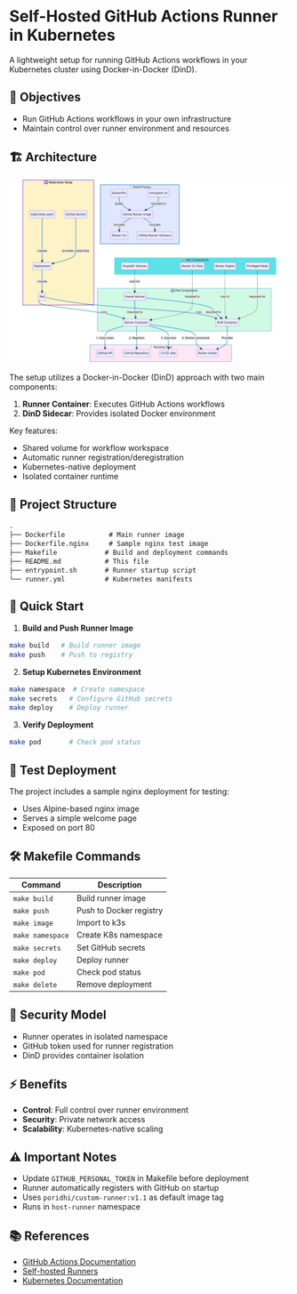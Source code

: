 # Self-Hosted GitHub Actions Runner in Kubernetes

A lightweight setup for running GitHub Actions workflows in your Kubernetes cluster using Docker-in-Docker (DinD).

## 🎯 Objectives
- Run GitHub Actions workflows in your own infrastructure
- Maintain control over runner environment and resources

## 🏗️ Architecture
![Architecture Diagram](https://raw.githubusercontent.com/Raihan-009/self-hosted-runner/refs/heads/main/self-hosted-runner.png)

The setup utilizes a Docker-in-Docker (DinD) approach with two main components:
1. **Runner Container**: Executes GitHub Actions workflows
2. **DinD Sidecar**: Provides isolated Docker environment

Key features:
- Shared volume for workflow workspace
- Automatic runner registration/deregistration
- Kubernetes-native deployment
- Isolated container runtime

## 📁 Project Structure
```
.
├── Dockerfile           # Main runner image
├── Dockerfile.nginx     # Sample nginx test image
├── Makefile            # Build and deployment commands
├── README.md           # This file
├── entrypoint.sh       # Runner startup script
└── runner.yml          # Kubernetes manifests
```

## 🔧 Quick Start

1. **Build and Push Runner Image**
```bash
make build   # Build runner image
make push    # Push to registry
```

2. **Setup Kubernetes Environment**
```bash
make namespace  # Create namespace
make secrets   # Configure GitHub secrets
make deploy    # Deploy runner
```

3. **Verify Deployment**
```bash
make pod       # Check pod status
```

## 🧪 Test Deployment

The project includes a sample nginx deployment for testing:
- Uses Alpine-based nginx image
- Serves a simple welcome page
- Exposed on port 80

## 🛠️ Makefile Commands

| Command | Description |
|---------|-------------|
| `make build` | Build runner image |
| `make push` | Push to Docker registry |
| `make image` | Import to k3s |
| `make namespace` | Create K8s namespace |
| `make secrets` | Set GitHub secrets |
| `make deploy` | Deploy runner |
| `make pod` | Check pod status |
| `make delete` | Remove deployment |

## 🔐 Security Model
- Runner operates in isolated namespace
- GitHub token used for runner registration
- DinD provides container isolation

## ⚡ Benefits
- **Control**: Full control over runner environment
- **Security**: Private network access
- **Scalability**: Kubernetes-native scaling

## ⚠️ Important Notes

- Update `GITHUB_PERSONAL_TOKEN` in Makefile before deployment
- Runner automatically registers with GitHub on startup
- Uses `poridhi/custom-runner:v1.1` as default image tag
- Runs in `host-runner` namespace

## 📚 References

- [GitHub Actions Documentation](https://docs.github.com/en/actions)
- [Self-hosted Runners](https://docs.github.com/en/actions/hosting-your-own-runners)
- [Kubernetes Documentation](https://kubernetes.io/docs/)
